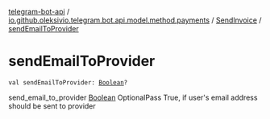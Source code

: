 [telegram-bot-api](../../index.md) / [io.github.oleksivio.telegram.bot.api.model.method.payments](../index.md) / [SendInvoice](index.md) / [sendEmailToProvider](./send-email-to-provider.md)

# sendEmailToProvider

`val sendEmailToProvider: `[`Boolean`](https://kotlinlang.org/api/latest/jvm/stdlib/kotlin/-boolean/index.html)`?`

send_email_to_provider [Boolean](https://kotlinlang.org/api/latest/jvm/stdlib/kotlin/-boolean/index.html) OptionalPass True, if user's email address should be sent to provider

